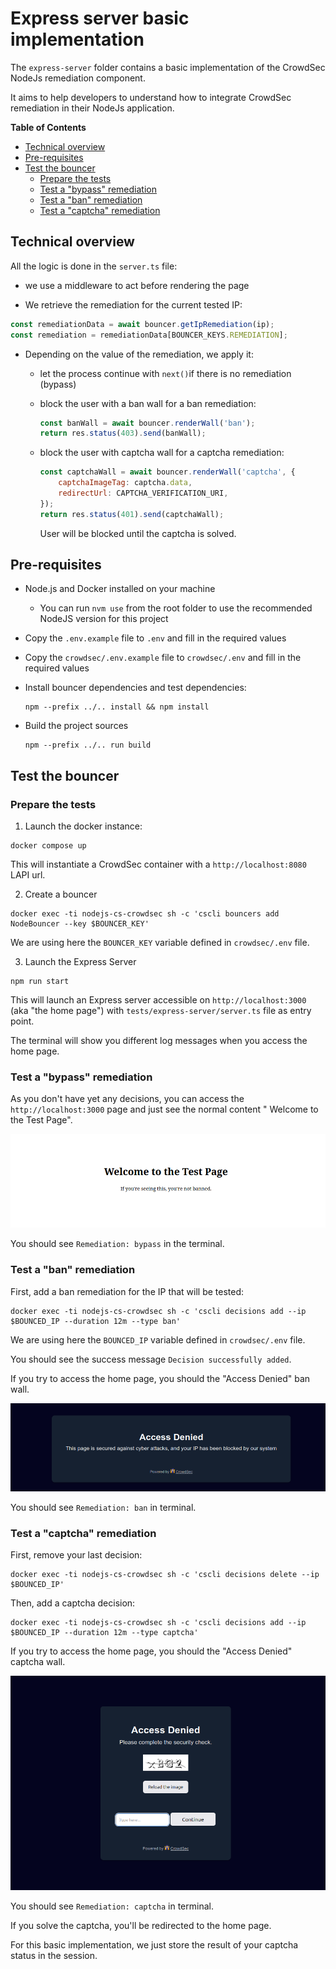 # Express server basic implementation

The `express-server` folder contains a basic implementation of the CrowdSec NodeJs
remediation component.

It aims to help developers to understand how to integrate CrowdSec remediation in their NodeJs application.

**Table of Contents**

<!-- START doctoc generated TOC please keep comment here to allow auto update -->
<!-- DON'T EDIT THIS SECTION, INSTEAD RE-RUN doctoc TO UPDATE -->

-   [Technical overview](#technical-overview)
-   [Pre-requisites](#pre-requisites)
-   [Test the bouncer](#test-the-bouncer)
    -   [Prepare the tests](#prepare-the-tests)
    -   [Test a "bypass" remediation](#test-a-bypass-remediation)
    -   [Test a "ban" remediation](#test-a-ban-remediation)
    -   [Test a "captcha" remediation](#test-a-captcha-remediation)

<!-- END doctoc generated TOC please keep comment here to allow auto update -->

## Technical overview

All the logic is done in the `server.ts` file:

-   we use a middleware to act before rendering the page

-   We retrieve the remediation for the current tested IP:

```js
const remediationData = await bouncer.getIpRemediation(ip);
const remediation = remediationData[BOUNCER_KEYS.REMEDIATION];
```

-   Depending on the value of the remediation, we apply it:

    -   let the process continue with `next()`if there is no remediation (bypass)

    -   block the user with a ban wall for a ban remediation:

        ```js
        const banWall = await bouncer.renderWall('ban');
        return res.status(403).send(banWall);
        ```

    -   block the user with captcha wall for a captcha remediation:

        ```js
        const captchaWall = await bouncer.renderWall('captcha', {
            captchaImageTag: captcha.data,
            redirectUrl: CAPTCHA_VERIFICATION_URI,
        });
        return res.status(401).send(captchaWall);
        ```

        User will be blocked until the captcha is solved.

## Pre-requisites

-   Node.js and Docker installed on your machine

    -   You can run `nvm use` from the root folder to use the recommended NodeJS version for this project

-   Copy the `.env.example` file to `.env` and fill in the required values

-   Copy the `crowdsec/.env.example` file to `crowdsec/.env` and fill in the required values

-   Install bouncer dependencies and test dependencies:

    ```shell
    npm --prefix ../.. install && npm install
    ```

-   Build the project sources

    ```shell
    npm --prefix ../.. run build
    ```

## Test the bouncer

### Prepare the tests

1. Launch the docker instance:

```shell
docker compose up
```

This will instantiate a CrowdSec container with a `http://localhost:8080` LAPI url.

2. Create a bouncer

```shell
docker exec -ti nodejs-cs-crowdsec sh -c 'cscli bouncers add NodeBouncer --key $BOUNCER_KEY'
```

We are using here the `BOUNCER_KEY` variable defined in `crowdsec/.env` file.

3. Launch the Express Server

```shell
npm run start
```

This will launch an Express server accessible on `http://localhost:3000` (aka "the home page") with
`tests/express-server/server.ts` file as entry point.

The terminal will show you different log messages when you access the home page.

### Test a "bypass" remediation

As you don't have yet any decisions, you can access the `http://localhost:3000` page and just see the normal content "
Welcome to the Test Page".

![](./docs/bypass.png)

You should see `Remediation: bypass` in the terminal.

### Test a "ban" remediation

First, add a ban remediation for the IP that will be tested:

```shell
docker exec -ti nodejs-cs-crowdsec sh -c 'cscli decisions add --ip $BOUNCED_IP --duration 12m --type ban'
```

We are using here the `BOUNCED_IP` variable defined in `crowdsec/.env` file.

You should see the success message `Decision successfully added`.

If you try to access the home page, you should the "Access Denied" ban wall.

![](./docs/ban-wall.png)

You should see `Remediation: ban` in terminal.

### Test a "captcha" remediation

First, remove your last decision:

```shell
docker exec -ti nodejs-cs-crowdsec sh -c 'cscli decisions delete --ip $BOUNCED_IP'
```

Then, add a captcha decision:

```shell
docker exec -ti nodejs-cs-crowdsec sh -c 'cscli decisions add --ip $BOUNCED_IP --duration 12m --type captcha'
```

If you try to access the home page, you should the "Access Denied" captcha wall.

![](./docs/captcha-wall.png)

You should see `Remediation: captcha` in terminal.

If you solve the captcha, you'll be redirected to the home page.

For this basic implementation, we just store the result of your captcha status in the session.
